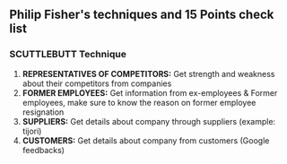 ## Philip Fisher's techniques and 15 Points check list

### SCUTTLEBUTT Technique

1. __REPRESENTATIVES OF COMPETITORS:__ Get strength and weakness about their competitors from companies
2. __FORMER EMPLOYEES:__ Get information from ex-employees & Former employees, make sure to know the reason on former employee resignation
3. __SUPPLIERS:__ Get details about company through suppliers (example: tijori)
4. __CUSTOMERS:__ Get details about company from customers (Google feedbacks)

